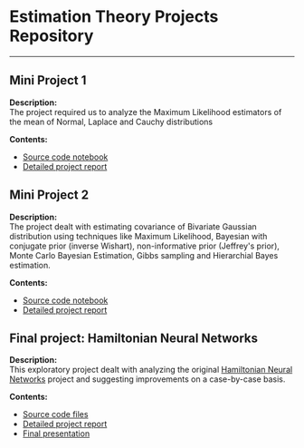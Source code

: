 # Estimation Theory Projects Repository
---

## Mini Project 1
**Description:**  
The project required us to analyze the Maximum Likelihood estimators of the mean of Normal, Laplace and Cauchy distributions 

**Contents:**  
- [Source code notebook](Mini%20Project%201/Project.ipynb)
- [Detailed project report](Mini%20Project%201/ET_Mini_Project_1.pdf)

## Mini Project 2
**Description:**  
The project dealt with estimating covariance of Bivariate Gaussian distribution using techniques like Maximum Likelihood, Bayesian with conjugate prior (inverse Wishart), non-informative prior (Jeffrey's prior), Monte Carlo Bayesian Estimation, Gibbs sampling and Hierarchial Bayes estimation.

**Contents:**  
- [Source code notebook](Mini%20Project%202/Code.ipynb)
- [Detailed project report](Mini%20Project%202/ET_Mini_Project_2.pdf)


## Final project: Hamiltonian Neural Networks
**Description:**  
This exploratory project dealt with analyzing the original [Hamiltonian Neural Networks](https://github.com/greydanus/hamiltonian-nn) project and suggesting improvements on a case-by-case basis.

**Contents:**  
- [Source code files](Final%20Project:%20HNN/)
- [Detailed project report](Final%20Project:%20HNN/Final_report.pdf)
- [Final presentation](Final%20Project:%20HNN/End_sem_presentation.pdf)  
